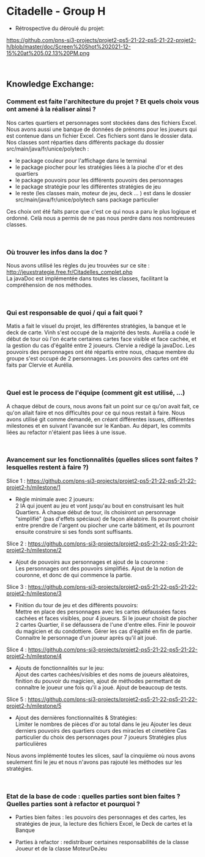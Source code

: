 # Citadelle - Group H

* Rétrospective du déroulé du projet: <br/>

https://github.com/pns-si3-projects/projet2-ps5-21-22-ps5-21-22-projet2-h/blob/master/doc/Screen%20Shot%202021-12-15%20at%205.02.13%20PM.png

<br/>

## Knowledge Exchange:

### Comment est faite l'architecture du projet ? Et quels choix vous ont amené à la réaliser ainsi ?

Nos cartes quartiers et personnages sont stockées dans des fichiers Excel.
Nous avons aussi une banque de données de prénoms pour les joueurs qui est contenue dans un fichier Excel.
Ces fichiers sont dans le dossier data.
Nos classes sont réparties dans différents package du dossier src/main/java/fr/unice/polytech : 
  - le package couleur pour l'affichage dans le terminal
  - le package piocher pour les stratégies liées à la pioche d'or et des quartiers
  - le package pouvoirs pour les différents pouvoirs des personnages
  - le package stratégie pour les différentes stratégies de jeu
  - le reste (les classes main, moteur de jeu, deck ... )  est dans le dossier src/main/java/fr/unice/polytech sans package particulier

Ces choix ont été faits parce que c'est ce qui nous a paru le plus logique et ordonné. Celà nous a permis de ne pas nous perdre dans nos nombreuses classes.

<br/>

### Où trouver les infos dans la doc ?

Nous avons utilisé les règles du jeu trouvées sur ce site : http://jeuxstrategie.free.fr/Citadelles_complet.php <br/>
La javaDoc est implémentée dans toutes les classes, facilitant la compréhension de nos méthodes.

<br/>

### Qui est responsable de quoi / qui a fait quoi ?

Matis a fait le visuel du projet, les différentes stratégies, la banque et le deck de carte.
Vinh s'est occupé de la majorité des tests.
Aurélia a codé le début de tour où l'on écarte certaines cartes face visible et face cachée, et la gestion du cas d'égalité entre 2 joueurs.
Clervie a rédigé la javaDoc.
Les pouvoirs des personnages ont été répartis entre nous, chaque membre du groupe s'est occupé de 2 personnages.
Les pouvoirs des cartes ont été faits par Clervie et Aurélia.

<br/>

### Quel est le process de l'équipe (comment git est utilisé, ...)

A chaque début de cours, nous avons fait un point sur ce qu'on avait fait, ce qu'on allait faire et nos difficultés pour ce qui nous restait à faire.
Nous avons utilisé git comme demandé, en créant différentes issues, différentes milestones et en suivant l'avancée sur le Kanban.
Au départ, les commits liées au refactor n'étaient pas liées à une issue.

<br/>

### Avancement sur les fonctionnalités (quelles slices sont faites ? lesquelles restent à faire ?)

Slice 1 : https://github.com/pns-si3-projects/projet2-ps5-21-22-ps5-21-22-projet2-h/milestone/1 <br/>
* Règle minimale avec 2 joueurs: <br/>
2 IA qui jouent au jeu et vont jusqu'au bout en construisant les huit Quartiers.
À chaque début de tour, ils choisiront un personnage "simplifié" (pas d'effets spéciaux) de façon aléatoire.
Ils pourront choisir entre prendre de l'argent ou piocher une carte bâtiment, et ils pourront ensuite construire si ses fonds sont suffisants.


Slice 2 : https://github.com/pns-si3-projects/projet2-ps5-21-22-ps5-21-22-projet2-h/milestone/2 <br/>

* Ajout de pouvoirs aux personnages et ajout de la couronne : <br/>
Les personnages ont des pouvoirs simplifiés.
Ajout de la notion de couronne, et donc de qui commence la partie.


Slice 3 : https://github.com/pns-si3-projects/projet2-ps5-21-22-ps5-21-22-projet2-h/milestone/3 <br/>

* Finition du tour de jeu et des différents pouvoirs: <br/>
Mettre en place des personnages avec les cartes défaussées faces cachées et faces visibles, pour 4 joueurs.
Si le joueur choisit de piocher 2 cartes Quartier, il se défaussera de l'une d'entre elles.
Finir le pouvoir du magicien et du condottiere.
Gérer les cas d'égalité en fin de partie.
Connaitre le personnage d'un joueur après qu'il ait joué.


Slice 4 : https://github.com/pns-si3-projects/projet2-ps5-21-22-ps5-21-22-projet2-h/milestone/4 <br/>

* Ajouts de fonctionnalités sur le jeu: <br/>
Ajout des cartes cachées/visibles et des noms de joueurs aléatoires, finition du pouvoir du magicien, ajout de méthodes permettant de connaître le joueur une fois qu'il a joué.
Ajout de beaucoup de tests.


Slice 5 : https://github.com/pns-si3-projects/projet2-ps5-21-22-ps5-21-22-projet2-h/milestone/5 <br/>

* Ajout des dernières fonctionnalités & Stratégies: <br/>
Limiter le nombres de pièces d'or au total dans le jeu
Ajouter les deux derniers pouvoirs des quartiers cours des miracles et cimetière
Cas particulier du choix des personnages pour 7 joueurs
Stratégies plus particulières

Nous avons implémenté toutes les slices, sauf la cinquième où nous avons seulement fini le jeu et nous n'avons pas rajouté les méthodes sur les stratégies.

<br/>

### Etat de la base de code : quelles parties sont bien faites ? Quelles parties sont à refactor et pourquoi ?

* Parties bien faites : les pouvoirs des personnages et des cartes, les stratégies de jeux, la lecture des fichiers Excel, le Deck de cartes et la Banque

* Parties à refactor : redistribuer certaines responsabilités de la classe Joueur et de la classe MoteurDeJeu
